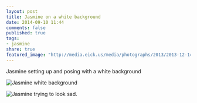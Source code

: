 ```yaml
---
layout: post
title: Jasmine on a white background
date: 2014-09-10 11:44
comments: false
published: true
tags:
- jasmine
share: true
featured_image: "http://media.eick.us/media/photographs/2013/2013-12-14/jasmine-setting-up-lights-2013-12-14-at-13-48-08.jpg"
---
```

Jasmine setting up and posing with a white background

![Jasmine white background](http://media.eick.us/media/photographs/2013/2013-12-14/jasmine-setting-up-lights-2013-12-14-at-13-48-08.jpg)

![Jasmine trying to look sad.](http://media.eick.us/media/photographs/2013/2013-12-14/jasmine-setting-up-lights-2013-12-14-at-13-54-46.jpg)
